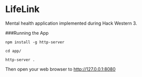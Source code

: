 # LifeLink
Mental health application implemented during Hack Western 3.

###Running the App

`npm install -g http-server`

` cd app/ `

` http-server . `

Then open your web browser to http://127.0.0.1:8080